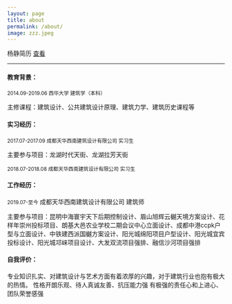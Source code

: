 ```yaml
---
layout: page
title: about
permalink: /about/
image: zzz.jpeg
---
```


杨静简历 <a href="/files/paper1.pdf" target="_blank">查看</a>

***

#### 教育背景：
<small>2014.09-2019.06 西华大学  建筑学（本科） </small> 

主修课程：建筑设计、公共建筑设计原理、建筑力学、建筑历史课程等


#### 实习经历：
<small>2017.07-2017.09 成都天华西南建筑设计有限公司  实习生</small>

主要参与项目：龙湖时代天街、龙湖拉芳天街

<small>2018.07-2018.08    成都天华西南建筑设计有限公司    实习生</small>


#### 工作经历：
<small>2019.07-至今</small> 成都天华西南建筑设计有限公司    建筑师


主要参与项目：昆明中海寰宇天下后期控制设计、眉山旭辉云樾天境方案设计、花样年崇州投标项目、朗基大邑农业学校二期会议中心立面设计、成都中港ccpk户型与立面设计、中铁建西派国樾方案设计、阳光城绵阳项目户型设计、阳光城宜宾投标设计、阳光城邛崃项目设计、大发双流项目强排、融信沙河项目强排


#### 自我评价：
专业知识扎实、对建筑设计与艺术方面有着浓厚的兴趣，对于建筑行业也抱有极大的热情。
性格开朗乐观、待人真诚友善、抗压能力强
有极强的责任心和上进心、团队荣誉感强